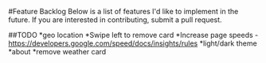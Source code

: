 #Feature Backlog
Below is a list of features I'd like to implement in the future.  If you are interested in contributing, submit a pull request.

##TODO
*geo location
*Swipe left to remove card
*Increase page speeds - https://developers.google.com/speed/docs/insights/rules
*light/dark theme
*about
*remove weather card

